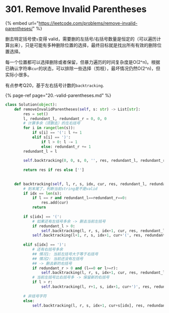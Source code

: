 # 301. Remove Invalid Parentheses

{% embed url="https://leetcode.com/problems/remove-invalid-parentheses/" %}

删去特定括号使`s`变得 valid，需要删的左括号/右括号数量是恒定的（可以遍历计算出来），只是可能有多种删除位置的选择，最终目标就是找出所有有效的删除位置选择。

每一个位置都可以选择删除或者保留，但暴力遍历的时间复杂度是O\(2^n\)。根据已确认字符串`cur`的状态，可以排除一些选择（剪枝），最坏情况仍然O\(2^n\)，但实际小很多。

有点参考Q20，基于左右括号计数的`backtracking`.

{% page-ref page="20.-valid-parentheses.md" %}

```python
class Solution(object):
    def removeInvalidParentheses(self, s: str) -> List[str]:
        res = set()
        l, redundant_l, redundant_r = 0, 0, 0
        # 计算多余（须删去）的左右括号
        for i in range(len(s)):
            if s[i] == '(': l += 1
            elif s[i] == ')':
                if l > 0: l -= 1
                else: redundant_r += 1
        redundant_l = l
        
        self.backtracking(0, 0, s, 0, '', res, redundant_l, redundant_r)
        
        return res if res else ['']
                    
    
    def backtracking(self, l, r, s, idx, cur, res, redundant_l, redundant_r):
        # 到末尾了，判断当前string是不是valid
        if idx == len(s):
            if l == r and redundant_l==redundant_r==0:
                res.add(cur)
            return
        
        if s[idx] == '(':
            # 如果还有左括号多余 -> 删去当前左括号
            if redundant_l > 0:
                self.backtracking(l, r, s, idx+1, cur, res, redundant_l-1, redundant_r)
            self.backtracking(l+1, r, s, idx+1, cur+'(', res, redundant_l, redundant_r)
            
        elif s[idx] == ')':
            # 还有右括号多余
            ## 情况1: 当前左括号大于等于右括号
            ## 情况2: 当前还没有左括号
            ## -> 删去新的右括号
            if redundant_r > 0 and (l==0 or l>=r):
                self.backtracking(l, r, s, idx+1, cur, res, redundant_l, redundant_r-1)
            # 当前左括号比右括号多 -> 保留新的右括号
            if l > r:
                self.backtracking(l, r+1, s, idx+1, cur+')', res, redundant_l, redundant_r)
        
        # 非括号字符
        else:
            self.backtracking(l, r, s, idx+1, cur+s[idx], res, redundant_l, redundant_r)
```

